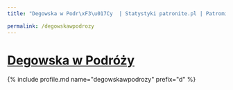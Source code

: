 ```yaml
---
title: "Degowska w Podr\xF3\u017Cy  | Statystyki patronite.pl | Patromierz"

permalink: /degowskawpodrozy
---
```


# [Degowska w Podróży ](https://patronite.pl/degowskawpodrozy)

{% include profile.md name="degowskawpodrozy" prefix="d" %}
